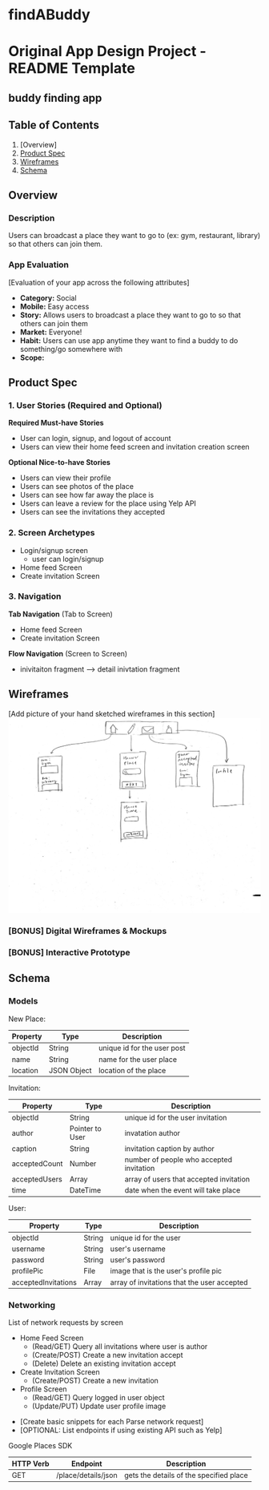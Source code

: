 # findABuddy

Original App Design Project - README Template
===

## buddy finding app

## Table of Contents
1. [Overview]
1. [Product Spec](#Product-Spec)
1. [Wireframes](#Wireframes)
2. [Schema](#Schema)

## Overview
### Description
Users can broadcast a place they want to go to (ex: gym, restaurant, library) so that others can join them.

### App Evaluation
[Evaluation of your app across the following attributes]
- **Category:** Social
- **Mobile:** Easy access
- **Story:** Allows users to broadcast a place they want to go to so that others can join them
- **Market:** Everyone!
- **Habit:** Users can use app anytime they want to find a buddy to do something/go somewhere with
- **Scope:** 

## Product Spec

### 1. User Stories (Required and Optional)

**Required Must-have Stories**

* User can login, signup, and logout of account
* Users can view their home feed screen and invitation creation screen

**Optional Nice-to-have Stories**

* Users can view their profile
* Users can see photos of the place
* Users can see how far away the place is
* Users can leave a review for the place using Yelp API
* Users can see the invitations they accepted

### 2. Screen Archetypes

* Login/signup screen
   * user can login/signup
* Home feed Screen
* Create invitation Screen

### 3. Navigation

**Tab Navigation** (Tab to Screen)

* Home feed Screen
* Create invitation Screen

**Flow Navigation** (Screen to Screen)

* inivitaiton fragment --> detail inivtation fragment


## Wireframes
[Add picture of your hand sketched wireframes in this section]
<img src="findBuddyWireframe.jpg" width=1000>

### [BONUS] Digital Wireframes & Mockups

### [BONUS] Interactive Prototype

## Schema
### Models

New Place:

| Property | Type | Description |
| -------- | ------ | --------------------------- |
| objectId | String | unique id for the user post |
| name | String | name for the user place |
| location | JSON Object | location of the place |

Invitation:

| Property | Type | Description |
| -------- | ------ | --------------------------- |
| objectId | String | unique id for the user invitation |
| author | Pointer to User | invatation author |
| caption | String | invitation caption by author |
| acceptedCount | Number | number of people who accepted invitation |
| acceptedUsers | Array | array of users that accepted invitation |
| time | DateTime | date when the event will take place |

User:

| Property | Type | Description |
| -------- | ------ | --------------------------- |
| objectId | String | unique id for the user |
| username | String | user's username |
| password | String | user's password |
| profilePic | File | image that is the user's profile pic |
| acceptedInvitations | Array | array of invitations that the user accepted |

### Networking
List of network requests by screen
* Home Feed Screen
   * (Read/GET) Query all invitations where user is author
   * (Create/POST) Create a new invitation accept
   * (Delete) Delete an existing invitation accept
* Create Invitation Screen
   * (Create/POST) Create a new invitation
* Profile Screen
   * (Read/GET) Query logged in user object
   * (Update/PUT) Update user profile image
  
- [Create basic snippets for each Parse network request]
- [OPTIONAL: List endpoints if using existing API such as Yelp]

Google Places SDK

| HTTP Verb | Endpoint | Description
| --------- | -------- | ------------|
| GET | /place/details/json | gets the details of the specified place |
